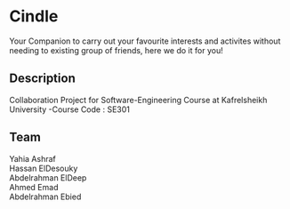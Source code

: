 # Cindle
 Your Companion to carry out your favourite interests and activites without needing to existing group of friends, here we do it for you! 

## Description
 Collaboration Project for Software-Engineering Course at Kafrelsheikh University
 -Course Code : SE301

## Team
Yahia Ashraf\
	Hassan ElDesouky\
	Abdelrahman ElDeep\
	Ahmed Emad\
	Abdelrahman Ebied

